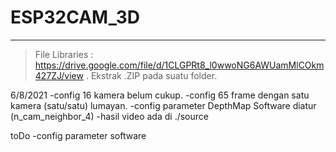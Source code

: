 # ESP32CAM_3D
____
> File Libraries : https://drive.google.com/file/d/1CLGPRt8_l0wwoNG6AWUamMlCOkm427ZJ/view . Ekstrak .ZIP pada suatu folder.

6/8/2021
-config 16 kamera belum cukup.
-config 65 frame dengan satu kamera (satu/satu) lumayan. 
-config parameter DepthMap Software diatur (n_cam_neighbor_4)
-hasil video ada di ./source

toDo
-config parameter software